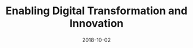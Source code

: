 ---
abstract: ''
authors:
- Christian Huemer
date: '2018-10-02'
featured: false
links:
- name: Publik
  url: https://publik.tuwien.ac.at/showentry.php?ID=276839&lang=2
publication_types:
- '3'
publishDate: '2018-10-02'
specifics: null
title: Enabling Digital Transformation and Innovation
url_pdf: ''
---